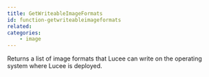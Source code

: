 ```yaml
---
title: GetWriteableImageFormats
id: function-getwriteableimageformats
related:
categories:
    - image
---
```


Returns a list of image formats that Lucee can write on the operating system where Lucee is deployed.
